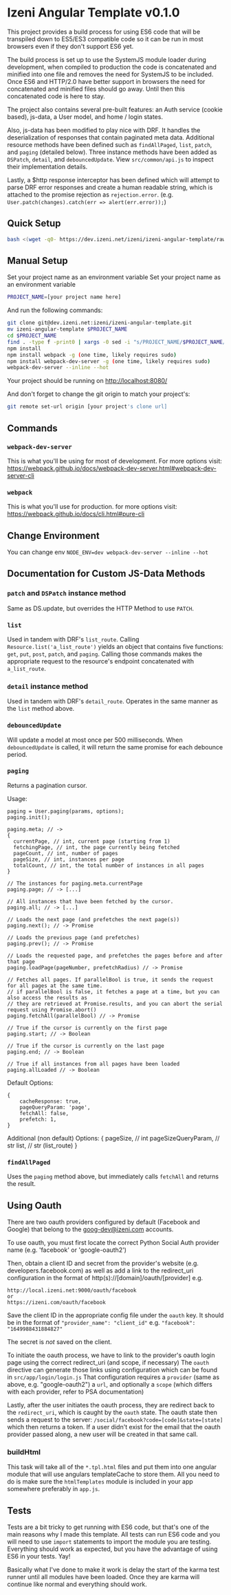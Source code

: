# Izeni Angular Template v0.1.0

This project provides a build process for using ES6 code that will be transpiled down to ES5/ES3 compatible code so it can be run in most browsers even if they don't support ES6 yet.

The build process is set up to use the SystemJS module loader during development, when compiled to production the code is concatenated and minified into one file and removes the need for SystemJS to be included. Once ES6 and HTTP/2.0 have better support in browsers the need for concatenated and minified files should go away. Until then this concatenated code is here to stay.

The project also contains several pre-built features: an Auth service (cookie based), js-data, a User model, and home / login states.

Also, js-data has been modified to play nice with DRF. It handles the deserialization of responses that contain paginated meta data. Additional resource methods have been defined such as `findAllPaged`, `list`, `patch`, and `paging` (detailed below). Three instance methods have been added as `DSPatch`, `detail`, and `debouncedUpdate`. View `src/common/api.js` to inspect their implementation details.

Lastly, a $http response interceptor has been defined which will attempt to parse DRF error responses and create a human readable string, which is attached to the promise rejection as `rejection.error`.
(e.g. `User.patch(changes).catch(err => alert(err.error));`)


## Quick Setup
```bash
bash <(wget -q0- https://dev.izeni.net/izeni/izeni-angular-template/raw/master/startproject.sh) <project_name>
```

## Manual Setup
Set your project name as an environment variable
Set your project name as an environment variable
```bash
PROJECT_NAME=[your project name here]
```
And run the following commands:
```bash
git clone git@dev.izeni.net:izeni/izeni-angular-template.git
mv izeni-angular-template $PROJECT_NAME
cd $PROJECT_NAME
find . -type f -print0 | xargs -0 sed -i "s/PROJECT_NAME/$PROJECT_NAME/g"
npm install
npm install webpack -g (one time, likely requires sudo)
npm install webpack-dev-server -g (one time, likely requires sudo)
webpack-dev-server --inline --hot
```
Your project should be running on <http://localhost:8080/>

And don't forget to change the git origin to match your project's:
```bash
git remote set-url origin [your project's clone url]
```

## Commands

### `webpack-dev-server`
This is what you'll be using for most of development.
For more options visit: <https://webpack.github.io/docs/webpack-dev-server.html#webpack-dev-server-cli>

### `webpack`
This is what you'll use for production.
for more options visit: <https://webpack.github.io/docs/cli.html#pure-cli>

## Change Environment
You can change env
`NODE_ENV=dev webpack-dev-server --inline --hot`


## Documentation for Custom JS-Data Methods

### `patch` and `DSPatch` instance method
Same as DS.update, but overrides the HTTP Method to use `PATCH`.

### `list`
Used in tandem with DRF's `list_route`. Calling `Resource.list('a_list_route')` yields an object that contains five functions: `get`, `put`, `post`, `patch`, and `paging`.
Calling those commands makes the appropriate request to the resource's endpoint concatenated with `a_list_route`.

### `detail` instance method
Used in tandem with DRF's `detail_route`. Operates in the same manner as the `list` method above.

### `debouncedUpdate`
Will update a model at most once per 500 milliseconds. When `debouncedUpdate` is called, it will return the same promise for each debounce period.

### `paging`
Returns a pagination cursor.

Usage:
```
paging = User.paging(params, options);
paging.init();

paging.meta; // ->
{
  currentPage, // int, current page (starting from 1)
  fetchingPage, // int, the page currently being fetched
  pageCount, // int, number of pages
  pageSize, // int, instances per page
  totalCount, // int, the total number of instances in all pages
}

// The instances for paging.meta.currentPage
paging.page; // -> [...]

// All instances that have been fetched by the cursor.
paging.all; // -> [...]

// Loads the next page (and prefetches the next page(s))
paging.next(); // -> Promise

// Loads the previous page (and prefetches)
paging.prev(); // -> Promise

// Loads the requested page, and prefetches the pages before and after that page
paging.loadPage(pageNumber, prefetchRadius) // -> Promise

// Fetches all pages. If parallelBool is true, it sends the request for all pages at the same time.
// if parallelBool is false, it fetches a page at a time, but you can also access the results as
// they are retrieved at Promise.results, and you can abort the serial request using Promise.abort()
paging.fetchAll(parallelBool) // -> Promise

// True if the cursor is currently on the first page
paging.start; // -> Boolean

// True if the cursor is currently on the last page
paging.end; // -> Boolean

// True if all instances from all pages have been loaded
paging.allLoaded // -> Boolean
```

Default Options:
```
{
    cacheResponse: true,
    pageQueryParam: 'page',
    fetchAll: false,
    prefetch: 1,
}
```
Additional (non default) Options:
{
    pageSize, // int
    pageSizeQueryParam, // str
    list, // str (list_route)
}


### `findAllPaged`
Uses the `paging` method above, but immediately calls `fetchAll` and returns the result.

## Using Oauth
There are two oauth providers configured by default (Facebook and Google) that belong to the goog-dev@izeni.com accounts.

To use oauth, you must first locate the correct Python Social Auth provider name (e.g. 'facebook' or 'google-oauth2')

Then, obtain a client ID and secret from the provider's website (e.g. developers.facebook.com) as well as add a link to the redirect_uri configuration in the format of http(s)://[domain]/oauth/[provider]
e.g.
```
http://local.izeni.net:9000/oauth/facebook
or
https://izeni.com/oauth/facebook
```

Save the client ID in the appropriate config file under the `oauth` key. It should be in the format of
`"provider_name": "client_id"` e.g. `"facebook": "1649988431884827"`

The secret is _not_ saved on the client.

To initiate the oauth process, we have to link to the provider's oauth login page using the correct redirect_uri (and scope, if necessary)
The `oauth` directive can generate those links using configuration which can be found in `src/app/login/login.js`
That configuration requires a `provider` (same as above, e.g. "google-oauth2") a `url`, and optionally a `scope` (which differs with each provider, refer to PSA documentation)

Lastly, after the user initiates the oauth process, they are redirect back to the `redirect_uri`,
which is caught by the `oauth` state. The oauth state then sends a request to the server:
`/social/facebook?code=[code]&state=[state]` which then returns a token. If a user didn't exist for the email that the oauth provider passed along, a new user will be created in that same call.


### buildHtml
This task will take all of the `*.tpl.html` files and put them into one angular module that will use angulars templateCache to store them. All you need to do is make sure the `htmlTemplates` module is included in your app somewhere preferably in `app.js`.

## Tests
Tests are a bit tricky to get running with ES6 code, but that's one of the main reasons why I made this template. All tests can run ES6 code and you will need to use `import` statements to import the module you are testing. Everything should work as expected, but you have the advantage of using ES6 in your tests. Yay!

Basically what I've done to make it work is delay the start of the karma test runner until all modules have been loaded. Once they are karma will continue like normal and everything should work.
